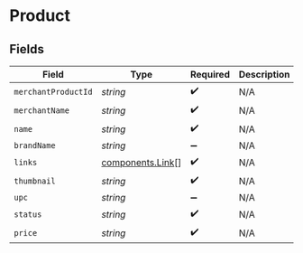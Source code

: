 # Product


## Fields

| Field                                                | Type                                                 | Required                                             | Description                                          |
| ---------------------------------------------------- | ---------------------------------------------------- | ---------------------------------------------------- | ---------------------------------------------------- |
| `merchantProductId`                                  | *string*                                             | :heavy_check_mark:                                   | N/A                                                  |
| `merchantName`                                       | *string*                                             | :heavy_check_mark:                                   | N/A                                                  |
| `name`                                               | *string*                                             | :heavy_check_mark:                                   | N/A                                                  |
| `brandName`                                          | *string*                                             | :heavy_minus_sign:                                   | N/A                                                  |
| `links`                                              | [components.Link](../../models/components/link.md)[] | :heavy_check_mark:                                   | N/A                                                  |
| `thumbnail`                                          | *string*                                             | :heavy_check_mark:                                   | N/A                                                  |
| `upc`                                                | *string*                                             | :heavy_minus_sign:                                   | N/A                                                  |
| `status`                                             | *string*                                             | :heavy_check_mark:                                   | N/A                                                  |
| `price`                                              | *string*                                             | :heavy_check_mark:                                   | N/A                                                  |